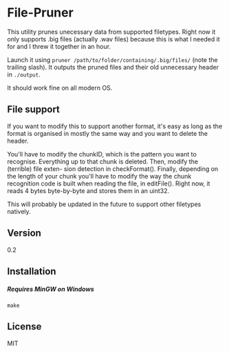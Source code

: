 File-Pruner
=========

This utility prunes unecessary data from supported filetypes. Right now it only
supports .big files (actually .wav files) because this is what I needed it for 
and I threw it together in an hour.

Launch it using `pruner /path/to/folder/containing/.big/files/` (note the
trailing slash). It outputs the pruned files and their old unnecessary header
in `./output`.

It should work fine on all modern OS.

File support
-----------

If you want to modify this to support another format, it's easy as long as the 
format is organised in mostly the same way and you want to delete the header.

You'll have to modify the chunkID, which is the pattern you want to recognise.
Everything up to that chunk is deleted. Then, modify the (terrible) file exten-
sion detection in checkFormat(). Finally, depending on the length of your chunk
you'll have to modify the way the chunk recognition code is built when reading
the file, in editFile(). Right now, it reads 4 bytes byte-by-byte and stores 
them in an uint32.

This will probably be updated in the future to support other filetypes natively.

Version
----

0.2

Installation
--------------

##### Requires MinGW on Windows
`make`

License
----

MIT